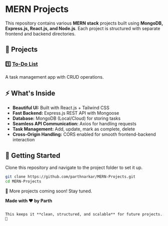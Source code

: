 # MERN Projects

This repository contains various **MERN stack** projects built using **MongoDB, Express.js, React.js, and Node.js**. Each project is structured with separate frontend and backend directories.  

## 📌 Projects  

### 1️⃣ [To-Do List](https://github.com/parthnarkar/MERN-Projects/tree/main/To-Do%20List) 
A task management app with CRUD operations.  

## ⚡ What's Inside  
- **Beautiful UI:** Built with React.js + Tailwind CSS  
- **Fast Backend:** Express.js REST API with Mongoose  
- **Database:** MongoDB (Local/Cloud) for storing tasks  
- **Seamless API Communication:** Axios for handling requests  
- **Task Management:** Add, update, mark as complete, delete  
- **Cross-Origin Handling:** CORS enabled for smooth frontend-backend interaction  

## 🚀 Getting Started  
Clone this repository and navigate to the project folder to set it up.  

```sh
git clone https://github.com/parthnarkar/MERN-Projects.git
cd MERN-Projects
```

📌 More projects coming soon! Stay tuned.  

**Made with ❤️ by Parth**  
```  

This keeps it **clean, structured, and scalable** for future projects. 🚀
